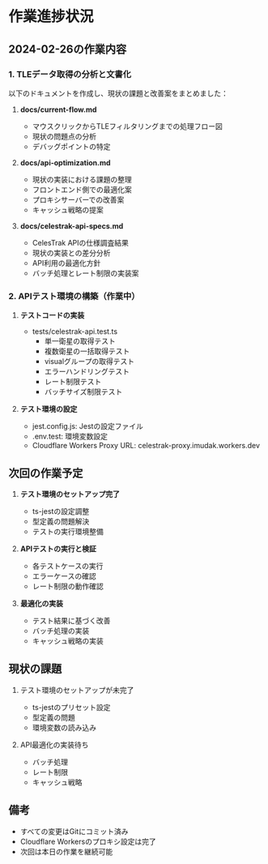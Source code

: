 # 作業進捗状況

## 2024-02-26の作業内容

### 1. TLEデータ取得の分析と文書化
以下のドキュメントを作成し、現状の課題と改善案をまとめました：

1. **docs/current-flow.md**
   - マウスクリックからTLEフィルタリングまでの処理フロー図
   - 現状の問題点の分析
   - デバッグポイントの特定

2. **docs/api-optimization.md**
   - 現状の実装における課題の整理
   - フロントエンド側での最適化案
   - プロキシサーバーでの改善案
   - キャッシュ戦略の提案

3. **docs/celestrak-api-specs.md**
   - CelesTrak APIの仕様調査結果
   - 現状の実装との差分分析
   - API利用の最適化方針
   - バッチ処理とレート制限の実装案

### 2. APIテスト環境の構築（作業中）

1. **テストコードの実装**
   - tests/celestrak-api.test.ts
     - 単一衛星の取得テスト
     - 複数衛星の一括取得テスト
     - visualグループの取得テスト
     - エラーハンドリングテスト
     - レート制限テスト
     - バッチサイズ制限テスト

2. **テスト環境の設定**
   - jest.config.js: Jestの設定ファイル
   - .env.test: 環境変数設定
   - Cloudflare Workers Proxy URL: celestrak-proxy.imudak.workers.dev

## 次回の作業予定

1. **テスト環境のセットアップ完了**
   - ts-jestの設定調整
   - 型定義の問題解決
   - テストの実行環境整備

2. **APIテストの実行と検証**
   - 各テストケースの実行
   - エラーケースの確認
   - レート制限の動作確認

3. **最適化の実装**
   - テスト結果に基づく改善
   - バッチ処理の実装
   - キャッシュ戦略の実装

## 現状の課題

1. テスト環境のセットアップが未完了
   - ts-jestのプリセット設定
   - 型定義の問題
   - 環境変数の読み込み

2. API最適化の実装待ち
   - バッチ処理
   - レート制限
   - キャッシュ戦略

## 備考

- すべての変更はGitにコミット済み
- Cloudflare Workersのプロキシ設定は完了
- 次回は本日の作業を継続可能
